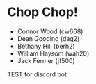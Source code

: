 # Chop Chop!  

- Connor Wood (cw668)
- Dean Gooding (dag2)
- Bethany Hill (berh2)
- William Haysom (wah20)
- Jack Fermer (jf500)

TEST for discord bot